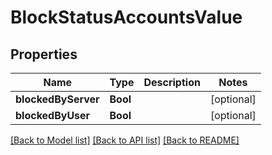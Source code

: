 # BlockStatusAccountsValue

## Properties
Name | Type | Description | Notes
------------ | ------------- | ------------- | -------------
**blockedByServer** | **Bool** |  | [optional] 
**blockedByUser** | **Bool** |  | [optional] 

[[Back to Model list]](../README.md#documentation-for-models) [[Back to API list]](../README.md#documentation-for-api-endpoints) [[Back to README]](../README.md)


